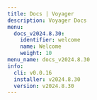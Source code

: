 ```yaml
---
title: Docs | Voyager
description: Voyager Docs
menu:
  docs_v2024.8.30:
    identifier: welcome
    name: Welcome
    weight: 10
menu_name: docs_v2024.8.30
info:
  cli: v0.0.16
  installer: v2024.8.30
  version: v2024.8.30
---
```


